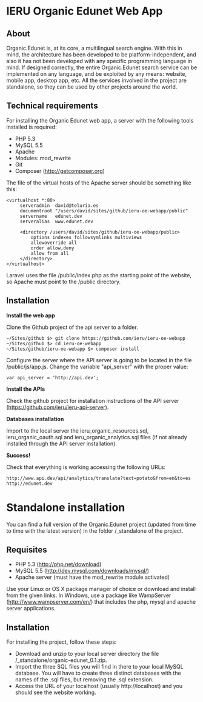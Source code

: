 IERU Organic Edunet Web App
===========================

About
-----

Organic.Edunet is, at its core, a multilingual search engine. With this in mind, the architecture has been developed to be platform-independent, and also it has not been developed with any specific programming language in mind. If designed correctly, the entire Organic.Edunet search service can be implemented on any language, and be exploited by any means: website, mobile app, desktop app, etc. All the services involved in the project are standalone, so they can be used by other projects around the world.


Technical requirements
----------------------

For installing the Organic Edunet web app, a server with the following tools installed is required:

* PHP 5.3
* MySQL 5.5
* Apache
* Modules: mod_rewrite
* Git
* Composer (http://getcomposer.org)

The file of the virtual hosts of the Apache server should be something like this: 

```
<virtualhost *:80>
     serveradmin  david@teluria.es
     documentroot "/users/david/sites/github/ieru-oe-webapp/public"
     servername   edunet.dev
     serveralias  www.edunet.dev

     <directory /users/david/sites/github/ieru-oe-webapp/public>
         options indexes followsymlinks multiviews
         allowoverride all
         order allow,deny
         allow from all
     </directory>
</virtualhost>
```

Laravel uses the file /public/index.php as the starting point of the website, so Apache must point to the /public directory.

Installation
------------

**Install the web app**

Clone the Github project of the api server to a folder.
```
~/Sites/github $> git clone https://github.com/ieru/ieru-oe-webapp
~/Sites/github $> cd ieru-oe-webapp
~/Sites/github/ieru-oe-webapp $> composer install
```

Configure the server where the API server is going to be located in the file /public/js/app.js. Change the variable "api_server" with the proper value:

```
var api_server = 'http://api.dev';
```

**Install the APIs**

Check the github project for installation instructions of the API server (https://github.com/ieru/ieru-api-server).

**Databases installation**

Import to the local server the ieru_organic_resources.sql, ieru_organic_oauth.sql and ieru_organic_analytics.sql files (if not already installed through the API server installation).

**Success!**

Check that everything is working accessing the following URLs:

```
http://www.api.dev/api/analytics/translate?text=potato&from=en&to=es
http://edunet.dev
```

Standalone installation
=======================

You can find a full version of the Organic.Edunet project (updated from time to time with the latest version) in the folder /_standalone of the project. 

Requisites
----------

* PHP 5.3 (http://php.net/download)
* MySQL 5.5 (http://dev.mysql.com/downloads/mysql/)
* Apache server (must have the mod_rewrite module activated)

Use your Linux or OS X package manager of choice or download and install from the given links. In Windows, use a package like WampServer (http://www.wampserver.com/en/) that includes the php, mysql and apache server applications.

Installation
------------

For installing the project, follow these steps:

* Download and unzip to your local server directory the file /_standalone/organic-edunet_0.1.zip.
* Import the three SQL files you will find in there to your local MySQL database. You will have to create three distinct databases with the names of the .sql files, but removing the .sql extension.
* Access the URL of your localhost (usually http://localhost) and you should see the website working.





